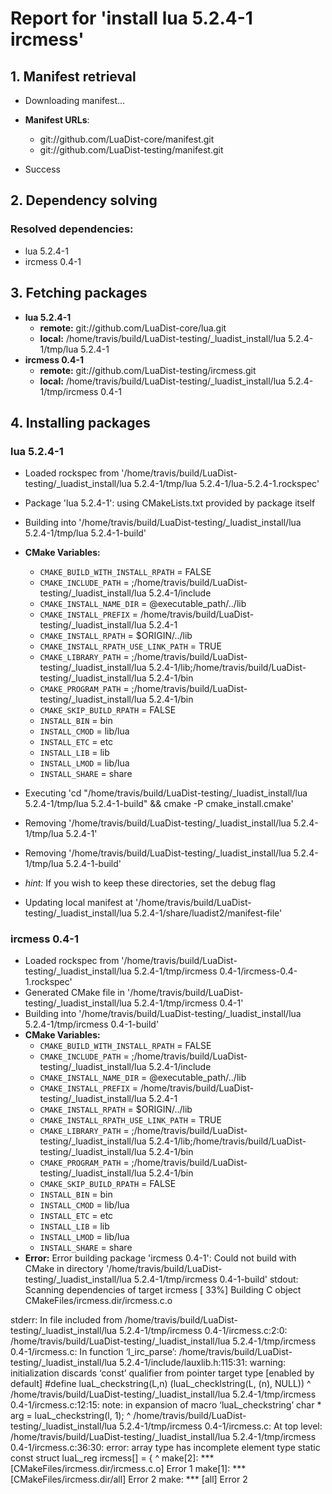 # Report for 'install lua 5.2.4-1 ircmess'


## 1. Manifest retrieval

- Downloading manifest...

- **Manifest URLs**:
    - git://github.com/LuaDist-core/manifest.git
    - git://github.com/LuaDist-testing/manifest.git
- Success

## 2. Dependency solving


### Resolved dependencies:
- lua 5.2.4-1
- ircmess 0.4-1

## 3. Fetching packages

- **lua 5.2.4-1**
    - **remote:** git://github.com/LuaDist-core/lua.git
    - **local:** /home/travis/build/LuaDist-testing/_luadist_install/lua 5.2.4-1/tmp/lua 5.2.4-1
- **ircmess 0.4-1**
    - **remote:** git://github.com/LuaDist-testing/ircmess.git
    - **local:** /home/travis/build/LuaDist-testing/_luadist_install/lua 5.2.4-1/tmp/ircmess 0.4-1

## 4. Installing packages


### lua 5.2.4-1
- Loaded rockspec from '/home/travis/build/LuaDist-testing/_luadist_install/lua 5.2.4-1/tmp/lua 5.2.4-1/lua-5.2.4-1.rockspec'
- Package 'lua 5.2.4-1': using CMakeLists.txt provided by package itself
- Building into '/home/travis/build/LuaDist-testing/_luadist_install/lua 5.2.4-1/tmp/lua 5.2.4-1-build'
- **CMake Variables:**
    - `CMAKE_BUILD_WITH_INSTALL_RPATH` = FALSE
    - `CMAKE_INCLUDE_PATH` = ;/home/travis/build/LuaDist-testing/_luadist_install/lua 5.2.4-1/include
    - `CMAKE_INSTALL_NAME_DIR` = @executable_path/../lib
    - `CMAKE_INSTALL_PREFIX` = /home/travis/build/LuaDist-testing/_luadist_install/lua 5.2.4-1
    - `CMAKE_INSTALL_RPATH` = $ORIGIN/../lib
    - `CMAKE_INSTALL_RPATH_USE_LINK_PATH` = TRUE
    - `CMAKE_LIBRARY_PATH` = ;/home/travis/build/LuaDist-testing/_luadist_install/lua 5.2.4-1/lib;/home/travis/build/LuaDist-testing/_luadist_install/lua 5.2.4-1/bin
    - `CMAKE_PROGRAM_PATH` = ;/home/travis/build/LuaDist-testing/_luadist_install/lua 5.2.4-1/bin
    - `CMAKE_SKIP_BUILD_RPATH` = FALSE
    - `INSTALL_BIN` = bin
    - `INSTALL_CMOD` = lib/lua
    - `INSTALL_ETC` = etc
    - `INSTALL_LIB` = lib
    - `INSTALL_LMOD` = lib/lua
    - `INSTALL_SHARE` = share
- Executing 'cd "/home/travis/build/LuaDist-testing/_luadist_install/lua 5.2.4-1/tmp/lua 5.2.4-1-build" && cmake -P cmake_install.cmake'
- Removing '/home/travis/build/LuaDist-testing/_luadist_install/lua 5.2.4-1/tmp/lua 5.2.4-1'
- Removing '/home/travis/build/LuaDist-testing/_luadist_install/lua 5.2.4-1/tmp/lua 5.2.4-1-build'

- *hint:* If you wish to keep these directories, set the debug flag
- Updating local manifest at '/home/travis/build/LuaDist-testing/_luadist_install/lua 5.2.4-1/share/luadist2/manifest-file'

### ircmess 0.4-1
- Loaded rockspec from '/home/travis/build/LuaDist-testing/_luadist_install/lua 5.2.4-1/tmp/ircmess 0.4-1/ircmess-0.4-1.rockspec'
- Generated CMake file in '/home/travis/build/LuaDist-testing/_luadist_install/lua 5.2.4-1/tmp/ircmess 0.4-1'
- Building into '/home/travis/build/LuaDist-testing/_luadist_install/lua 5.2.4-1/tmp/ircmess 0.4-1-build'
- **CMake Variables:**
    - `CMAKE_BUILD_WITH_INSTALL_RPATH` = FALSE
    - `CMAKE_INCLUDE_PATH` = ;/home/travis/build/LuaDist-testing/_luadist_install/lua 5.2.4-1/include
    - `CMAKE_INSTALL_NAME_DIR` = @executable_path/../lib
    - `CMAKE_INSTALL_PREFIX` = /home/travis/build/LuaDist-testing/_luadist_install/lua 5.2.4-1
    - `CMAKE_INSTALL_RPATH` = $ORIGIN/../lib
    - `CMAKE_INSTALL_RPATH_USE_LINK_PATH` = TRUE
    - `CMAKE_LIBRARY_PATH` = ;/home/travis/build/LuaDist-testing/_luadist_install/lua 5.2.4-1/lib;/home/travis/build/LuaDist-testing/_luadist_install/lua 5.2.4-1/bin
    - `CMAKE_PROGRAM_PATH` = ;/home/travis/build/LuaDist-testing/_luadist_install/lua 5.2.4-1/bin
    - `CMAKE_SKIP_BUILD_RPATH` = FALSE
    - `INSTALL_BIN` = bin
    - `INSTALL_CMOD` = lib/lua
    - `INSTALL_ETC` = etc
    - `INSTALL_LIB` = lib
    - `INSTALL_LMOD` = lib/lua
    - `INSTALL_SHARE` = share
- **Error:** Error building package 'ircmess 0.4-1': Could not build with CMake in directory '/home/travis/build/LuaDist-testing/_luadist_install/lua 5.2.4-1/tmp/ircmess 0.4-1-build'
stdout:
Scanning dependencies of target ircmess
[ 33%] Building C object CMakeFiles/ircmess.dir/ircmess.c.o

stderr:
In file included from /home/travis/build/LuaDist-testing/_luadist_install/lua 5.2.4-1/tmp/ircmess 0.4-1/ircmess.c:2:0:
/home/travis/build/LuaDist-testing/_luadist_install/lua 5.2.4-1/tmp/ircmess 0.4-1/ircmess.c: In function ‘l_irc_parse’:
/home/travis/build/LuaDist-testing/_luadist_install/lua 5.2.4-1/include/lauxlib.h:115:31: warning: initialization discards ‘const’ qualifier from pointer target type [enabled by default]
 #define luaL_checkstring(L,n) (luaL_checklstring(L, (n), NULL))
                               ^
/home/travis/build/LuaDist-testing/_luadist_install/lua 5.2.4-1/tmp/ircmess 0.4-1/ircmess.c:12:15: note: in expansion of macro ‘luaL_checkstring’
  char * arg = luaL_checkstring(l, 1);
               ^
/home/travis/build/LuaDist-testing/_luadist_install/lua 5.2.4-1/tmp/ircmess 0.4-1/ircmess.c: At top level:
/home/travis/build/LuaDist-testing/_luadist_install/lua 5.2.4-1/tmp/ircmess 0.4-1/ircmess.c:36:30: error: array type has incomplete element type
 static const struct luaL_reg ircmess[] = {
                              ^
make[2]: *** [CMakeFiles/ircmess.dir/ircmess.c.o] Error 1
make[1]: *** [CMakeFiles/ircmess.dir/all] Error 2
make: *** [all] Error 2

